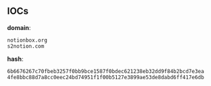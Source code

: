 
## IOCs

__domain__:

```text
notionbox.org
s2notion.com
```
__hash__:

```text
6b6676267c70fbeb3257f0bb9bce1587f0bdec621238eb32dd9f84b2bcd7e3ea
4fe8bbc88d7a8cc0eec24bd74951f1f00b5127e3899ae53de8dabd6ff417e6db
```